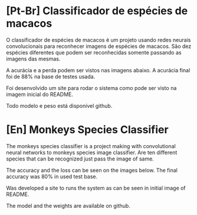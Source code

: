 # [Pt-Br] Classificador de espécies de macacos

O classificador de espécies de macacos é um projeto usando redes neurais convolucionais para reconhecer imagens de espécies de macacos. São dez espécies diferentes que podem ser reconhecidas somente passando as imagens das mesmas.

A acurácia e a perda podem ser vistos nas imagens abaixo. A acurácia final foi de 88% na base de testes usada.

Foi desenvolvido um site para rodar o sistema como pode ser visto na imagem inicial do README.

Todo modelo e peso está disponível github.

# [En] Monkeys Species Classifier

The monkeys species classifier is a project making with convolutional neural networks to monkeys species image classifier. Are ten different species that can be recognized just pass the image of same.

The accuracy and the loss can be seen on the images below. The final accuracy was 80% in used test base.

Was developed a site to runs the system as can be seen in initial image of README.

The model and the weights are available on github.
